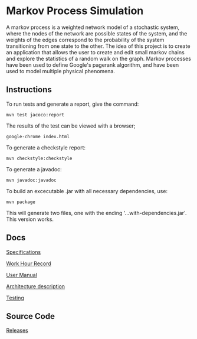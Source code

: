 # Markov Process Simulation

A markov process is a weighted network model of a stochastic system, where the nodes of the network are possible states of the system, and the weights of the edges correspond to the probability of the system transitioning from one state to the other. The idea of this project is to create an application that allows the user to create and edit small markov chains and explore the statistics of a random walk on the graph. Markov processes have been used to define Google's pagerank algorithm, and have been used to model multiple physical phenomena.

## Instructions

To run tests and generate a report, give the command:
```
mvn test jacoco:report
```
The results of the test can be viewed with a browser;
```
google-chrome index.html 
```
To generate a checkstyle report: 
```
mvn checkstyle:checkstyle
```
To generate a javadoc:
```
mvn javadoc:javadoc
```
To build an excecutable .jar with all necessary dependencies, use:
```
mvn package 
```
This will generate two files, one with the ending '...with-dependencies.jar'. This version works. 


## Docs 

[Specifications](https://github.com/volatilequark/ot-harjoitustyo/blob/master/docs/vaatimusmaarittely.md)

[Work Hour Record](https://github.com/volatilequark/ot-harjoitustyo/blob/master/docs/workhours.md)

[User Manual](https://github.com/volatilequark/ot-harjoitustyo/blob/master/docs/usermanual.md)

[Architecture description](https://github.com/volatilequark/ot-harjoitustyo/blob/master/docs/architecture.md)

[Testing](docs/testing.md)

## Source Code
[Releases](https://github.com/volatilequark/ot-harjoitustyo/releases)
